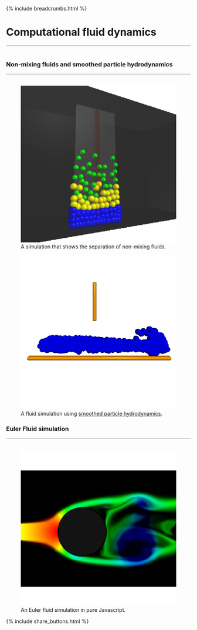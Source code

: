 {% include breadcrumbs.html %}

<a name="fluids"></a>
# Computational fluid dynamics
<div style="border-top: 2px solid #cccccc"><br/></div>

### Non-mixing fluids and smoothed particle hydrodynamics
<div style="border-top: 1px solid #999999"><br/></div>

<div class="double_image">
<figure class="left_image">
  <a href="fluid_layers.html">
    <img alt="Non-mixing fluids" src="images/fluid_layers.png" title="Click to animate"/>
  </a>
  <figcaption>A simulation that shows the separation of non-mixing fluids.</figcaption>
</figure>
<figure class="right_image">
  <a href="smoothed_particle_hydrodynamics.html">
    <img alt="Smoothed particle hydrodynamics" src="images/smoothed_particle_hydrodynamics.png" title="Click to animate"/>
  </a>
  <figcaption>A fluid simulation using <a href="https://en.wikipedia.org/wiki/Smoothed-particle_hydrodynamics">smoothed particle hydrodynamics</a>.</figcaption>
</figure>
</div>
<p style="clear: both;"></p>

### Euler Fluid simulation
<div style="border-top: 1px solid #999999"><br/></div>

<div class="double_image">
<figure class="left_image">
  <a href="euler_fluid.html">
    <img alt="Euler fluid simulation" src="images/euler_fluid.png" title="Click to animate"/>
  </a>
  <figcaption>An Euler fluid simulation in pure Javascript.</figcaption>
</figure>
<figure class="right_image">
    <!-- SPACE RESERVED FOR FUTURE APPLICATIONS 
      -->
</figure>
</div>
<p style="clear: both;"></p>

{% include share_buttons.html %}
